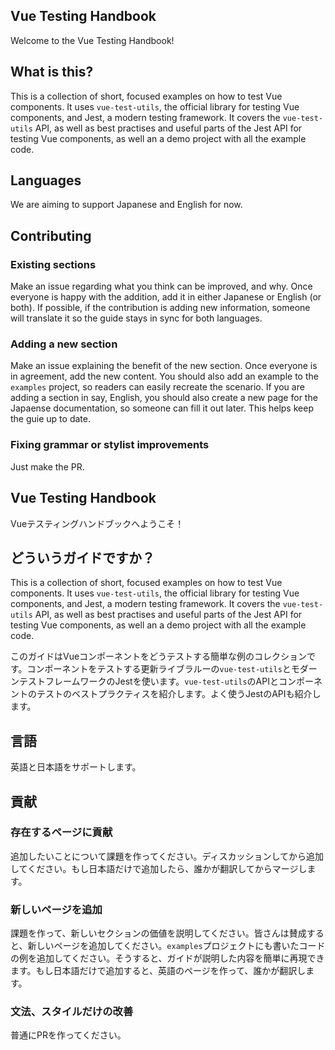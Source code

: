 ## Vue Testing Handbook

Welcome to the Vue Testing Handbook!

## What is this?

This is a collection of short, focused examples on how to test Vue components. It uses `vue-test-utils`, the official library for testing Vue components, and Jest, a modern testing framework. It covers the `vue-test-utils` API, as well as best practises and useful parts of the Jest API for testing Vue components, as well an a demo project with all the example code.

## Languages

We are aiming to support Japanese and English for now.

## Contributing 

### Existing sections

Make an issue regarding what you think can be improved, and why. Once everyone is happy with the addition, add it in either Japanese or English (or both). If possible, if the contribution is adding new information, someone will translate it so the guide stays in sync for both languages.

### Adding a new section

Make an issue explaining the benefit of the new section. Once everyone is in agreement, add the new content. You should also add an example to the `examples` project, so readers can easily recreate the scenario. If you are adding a section in say, English, you should also create a new page for the Japaense documentation, so someone can fill it out later. This helps keep the guie up to date.

### Fixing grammar or stylist improvements

Just make the PR.

## Vue Testing Handbook

Vueテスティングハンドブックへようこそ！

## どういうガイドですか？

This is a collection of short, focused examples on how to test Vue components. It uses `vue-test-utils`, the official library for testing Vue components, and Jest, a modern testing framework. It covers the `vue-test-utils` API, as well as best practises and useful parts of the Jest API for testing Vue components, as well an a demo project with all the example code.

このガイドはVueコンポーネントをどうテストする簡単な例のコレクションです。コンポーネントをテストする更新ライブラルーの`vue-test-utils`とモダーンテストフレームワークのJestを使います。`vue-test-utils`のAPIとコンポーネントのテストのベストプラクティスを紹介します。よく使うJestのAPIも紹介します。

## 言語

英語と日本語をサポートします。

## 貢献 

### 存在するページに貢献

追加したいことについて課題を作ってください。ディスカッションしてから追加してください。もし日本語だけで追加したら、誰かが翻訳してからマージします。

### 新しいページを追加

課題を作って、新しいセクションの価値を説明してください。皆さんは賛成すると、新しいページを追加してください。`examples`プロジェクトにも書いたコードの例を追加してください。そうすると、ガイドが説明した内容を簡単に再現できます。もし日本語だけで追加すると、英語のページを作って、誰かが翻訳します。

### 文法、スタイルだけの改善

普通にPRを作ってください。
